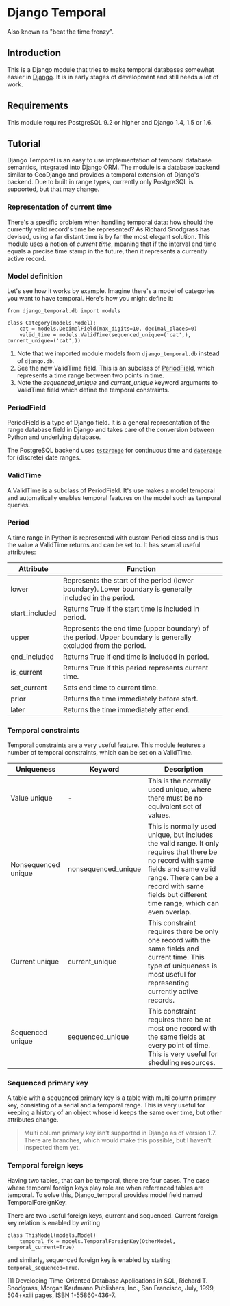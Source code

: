 
Django Temporal
===============

Also known as "beat the time frenzy".

Introduction
------------

This is a Django module that tries to make temporal databases somewhat easier
in [Django](https://www.djangoproject.com/). It is in early stages of development and still needs a lot of work.


Requirements
------------

This module requires PostgreSQL 9.2 or higher and Django 1.4, 1.5 or 1.6.


Tutorial
--------

Django Temporal is an easy to use implementation of temporal database semantics,
integrated into Django ORM. The module is a database backend similar to GeoDjango
and provides a temporal extension of Django's backend. Due to built in range
types, currently only PostgreSQL is supported, but that may change.

### Representation of current time

There's a specific problem when handling temporal data: how should the currently
valid record's time be represented? As Richard Snodgrass has devised, using a 
far distant time is by far the most elegant solution. This module uses a notion 
of *current time*, meaning that if the interval end time equals a precise time
stamp in the future, then it represents a currently active record.

### Model definition

Let's see how it works by example. Imagine there's a model of categories you 
want to have temporal. Here's how you might define it:

    from django_temporal.db import models

    class Category(models.Model):
        cat = models.DecimalField(max_digits=10, decimal_places=0)
        valid_time = models.ValidTime(sequenced_unique=('cat',), current_unique=('cat',))

1. Note that we imported module models from `django_temporal.db` instead of
   `django.db`.
1. See the new ValidTime field. This is an  subclass of
   [PeriodField](#PeriodField), which represents a time range between two 
   points in time.
1. Note the *sequenced_unique* and *current_unique* keyword arguments to
   ValidTime field which define the temporal constraints.


### PeriodField

PeriodField is a type of Django field. It is a general representation of the 
range database field in Django and takes care of the conversion between Python 
and underlying database.

The PostgreSQL backend uses [`tstzrange`](http://www.postgresql.org/docs/9.2/static/rangetypes.html)
for continuous time and [`daterange`](http://www.postgresql.org/docs/9.2/static/rangetypes.html)
for (discrete) date ranges.


### ValidTime

A ValidTime is a subclass of PeriodField. It's use makes a model temporal and
automatically enables temporal features on the model such as temporal queries.

### Period

A time range in Python is represented with custom Period class and is thus the
value a ValidTime returns and can be set to. It has several useful attributes:

|Attribute|Function|
|---|---|
|lower|Represents the start of the period (lower boundary). Lower boundary is generally included in the period.|
|start_included|Returns True if the start time is included in period.|
|upper|Represents the end time (upper boundary) of the period. Upper boundary is generally excluded from the period.|
|end_included|Returns True if end time is included in period.|
|is_current|Returns True if this period represents current time.|
|set_current|Sets end time to current time.|
|prior|Returns the time immediately before start.|
|later|Returns the time immediately after end.|

### Temporal constraints

Temporal constraints are a very useful feature. This module features a number of
temporal constraints, which can be set on a ValidTime.

|Uniqueness|Keyword|Description|
|---|---|---|
|Value unique|-|This is the normally used unique, where there must be no equivalent set of values.|
|Nonsequenced unique|nonsequenced_unique|This is normally used unique, but includes the valid range. It only requires that there be no record with same fields and same valid range. There can be a record with same fields but different time range, which can even overlap.|
|Current unique|current_unique|This constraint requires there be only one record with the same fields and current time. This type of uniqueness is most useful for representing currently active records.|
|Sequenced unique|sequenced_unique|This constraint requires there be at most one record with the same fields at every point of time. This is very useful for sheduling resources.|

### Sequenced primary key

A table with a sequenced primary key is a table with multi column primary key, consisting of a serial and a temporal range. This is very useful for keeping a
history of an object whose id keeps the same over time, but other attributes
change.

> Multi column primary key isn't supported in Django as of version 1.7.
> There are branches, which would make this possible, but I haven't inspected
> them yet.

### Temporal foreign keys

Having two tables, that can be temporal, there are four cases. The case where
temporal foreign keys play role are when referenced tables are temporal. To 
solve this, Django_temporal provides model field named TemporalForeignKey.

There are two useful foreign keys, current and sequenced. Current foreign key
relation is enabled by writing

    class ThisModel(models.Model)
        temporal_fk = models.TemporalForeignKey(OtherModel, temporal_current=True)

and similarly, sequenced foreign key is enabled by stating
`temporal_sequenced=True`.






[1] Developing Time-Oriented Database Applications in SQL, Richard T. Snodgrass, Morgan Kaufmann Publishers, Inc., San Francisco, July, 1999, 504+xxiii pages, ISBN 1-55860-436-7.
